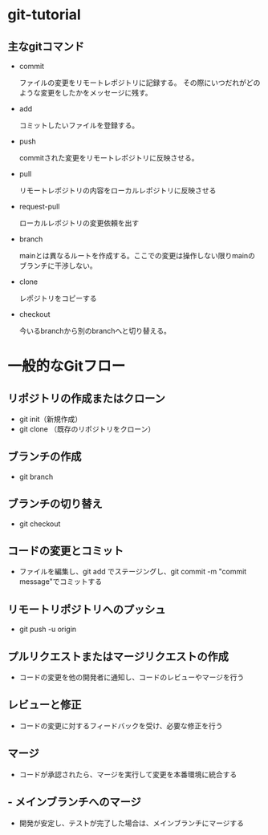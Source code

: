 # git-tutorial

## 主なgitコマンド
- commit

    ファイルの変更をリモートレポジトリに記録する。
    その際にいつだれがどのような変更をしたかをメッセージに残す。
- add

    コミットしたいファイルを登録する。
- push

    commitされた変更をリモートレポジトリに反映させる。
- pull

    リモートレポジトリの内容をローカルレポジトリに反映させる
- request-pull

    ローカルレポジトリの変更依頼を出す
- branch

    mainとは異なるルートを作成する。ここでの変更は操作しない限りmainのブランチに干渉しない。

- clone

    レポジトリをコピーする
- checkout

    今いるbranchから別のbranchへと切り替える。


# 一般的なGitフロー

## リポジトリの作成またはクローン
- git init（新規作成）
- git clone <repository URL>（既存のリポジトリをクローン）

## ブランチの作成
- git branch <branch>

## ブランチの切り替え
- git checkout <branch>

## コードの変更とコミット
- ファイルを編集し、git add <file>でステージングし、git commit -m 
"commit message"でコミットする

## リモートリポジトリへのプッシュ
- git push -u origin <branch>

## プルリクエストまたはマージリクエストの作成
- コードの変更を他の開発者に通知し、コードのレビューやマージを行う

## レビューと修正
- コードの変更に対するフィードバックを受け、必要な修正を行う

## マージ
- コードが承認されたら、マージを実行して変更を本番環境に統合する

## - メインブランチへのマージ
- 開発が安定し、テストが完了した場合は、メインブランチにマージする